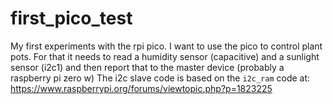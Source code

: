 # first_pico_test
My first experiments with the rpi pico. I want to use the pico to control plant pots. For that it needs to read a humidity sensor (capacitive) and a
sunlight sensor (i2c1) and then report that to the master device (probably a raspberry pi zero w)
The i2c slave code is based on the `i2c_ram` code at: https://www.raspberrypi.org/forums/viewtopic.php?p=1823225
